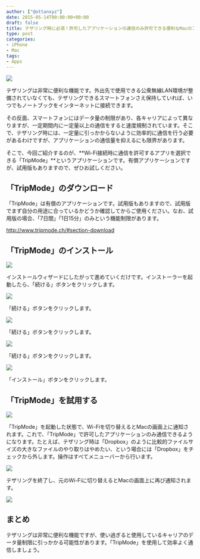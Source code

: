 ```yaml
---
author: ["@ottanxyz"]
date: 2015-05-14T00:00:00+00:00
draft: false
title: テザリング時に必須！許可したアプリケーションの通信のみ許可できる便利なMacのアプリ「TripMode」
type: post
categories:
- iPhone
- Mac
tags:
- Apps
---
```


![](150514-55543c94262a6.jpg)






テザリングは非常に便利な機能です。外出先で使用できる公衆無線LAN環境が整備されていなくても、テザリングできるスマートフォンさえ保持していれば、いつでもノートブックをインターネットに接続できます。





その反面、スマートフォンにはデータ量の制限があり、各キャリアによって異なりますが、一定期間内に一定量以上の通信をすると速度規制されています。そこで、テザリング時には、一定量に引っかからないように効率的に通信を行う必要があるわけですが、アプリケーションの通信量を抑えるにも限界があります。





そこで、今回ご紹介するのが、**Wi-Fi接続時に通信を許可するアプリを選択できる「TripMode」**というアプリケーションです。有償アプリケーションですが、試用版もありますので、ぜひお試しください。





## 「TripMode」のダウンロード





「TripMode」は有償のアプリケーションです。試用版もありますので、試用版でまず自分の用途に合っているかどうか確認してからご使用ください。なお、試用版の場合、「7日間」「1日15分」のみという機能制限があります。



http://www.tripmode.ch/#section-download



## 「TripMode」のインストール





![](150514-555435e950e85.png)






インストールウィザードにしたがって進めていくだけです。インストーラーを起動したら、「続ける」ボタンをクリックします。





![](150514-555438bf7e5f3.png)






「続ける」ボタンをクリックします。





![](150514-555438c1ecbaf.png)






「続ける」ボタンをクリックします。





![](150514-555438c44e49c.png)






「続ける」ボタンをクリックします。





![](150514-555438c6847f4.png)






「インストール」ボタンをクリックします。





## 「TripMode」を試用する





![](150514-555438c89d67a.png)






「TripMode」を起動した状態で、Wi-Fiを切り替えるとMacの画面上に通知されます。これで、「TripMode」で許可したアプリケーションのみ通信できるようになります。たとえば、テザリング時は「Dropbox」のように比較的ファイルサイズの大きなファイルのやり取りはやめたい、という場合には「Dropbox」をチェックから外します。操作はすべてメニューバーから行います。





![](150514-555438ca7f236.png)






テザリングを終了し、元のWi-Fiに切り替えるとMacの画面上に再び通知されます。





![](150514-555438cda9df6.png)






## まとめ





テザリングは非常に便利な機能ですが、使い過ぎると使用しているキャリアのデータ量制限に引っかかる可能性があります。「TripMode」を使用して効率よく通信しましょう。

